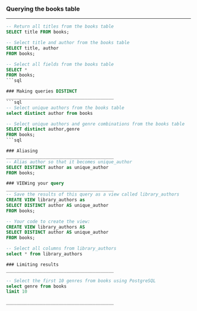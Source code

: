### Querying the books table
_________________________________________

```sql
-- Return all titles from the books table
SELECT title FROM books;

-- Select title and author from the books table
SELECT title, author
FROM books;

-- Select all fields from the books table
SELECT *
FROM books;
```sql

### Making queries DISTINCT
_________________________________________
```sql
-- Select unique authors from the books table  
select distinct author from books

-- Select unique authors and genre combinations from the books table  
SELECT distinct author,genre
FROM books;
```sql

### Aliasing
_________________________________________
-- Alias author so that it becomes unique_author  
SELECT DISTINCT author as unique_author
FROM books;

### VIEWing your query
_________________________________________
-- Save the results of this query as a view called library_authors  
CREATE VIEW library_authors as
SELECT DISTINCT author AS unique_author
FROM books;

-- Your code to create the view:  
CREATE VIEW library_authors AS
SELECT DISTINCT author AS unique_author
FROM books;

-- Select all columns from library_authors  
select * from library_authors

### Limiting results
_________________________________________

-- Select the first 10 genres from books using PostgreSQL
select genre from books
limit 10

_________________________________________

